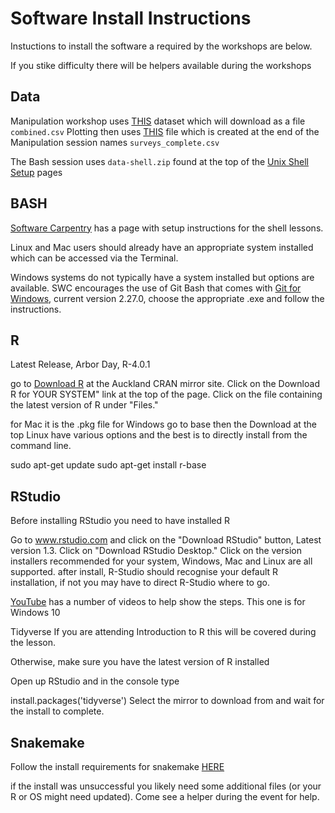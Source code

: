 # Software Install Instructions
Instuctions to install the software a required by the workshops are below.

If you stike difficulty there will be helpers available during the workshops

## Data

Manipulation workshop uses [THIS](https://ndownloader.figshare.com/files/2292169) dataset which will download as a file ```combined.csv```
Plotting then uses [THIS]() file which is created at the end of the Manipulation session names ```surveys_complete.csv```

The Bash session uses ```data-shell.zip``` found at the top of the [Unix Shell Setup](http://swcarpentry.github.io/shell-novice/setup.html) pages

## BASH  
[Software Carpentry](http://swcarpentry.github.io/shell-novice/setup.html) has a page with setup instructions for the shell lessons.

Linux and Mac users should already have an appropriate system installed which can be accessed via the Terminal.

Windows systems do not typically have a system installed but options are available. SWC encourages the use of Git Bash that comes with [Git for Windows](https://gitforwindows.org/), current version 2.27.0, choose the appropriate .exe and follow the instructions.


## R  
Latest Release, Arbor Day, R-4.0.1

go to [Download R](https://cran.stat.auckland.ac.nz/) at the Auckland CRAN mirror site.
Click on the Download R for YOUR SYSTEM" link at the top of the page.
Click on the file containing the latest version of R under "Files."

for Mac it is the .pkg file
for Windows go to base then the Download at the top
Linux have various options and the best is to directly install from the command line.

   sudo apt-get update
   sudo apt-get install r-base

## RStudio  
Before installing RStudio you need to have installed R 

Go to www.rstudio.com and click on the "Download RStudio" button, Latest version 1.3.
Click on "Download RStudio Desktop."
Click on the version installers recommended for your system, Windows, Mac and Linux are all supported.
after install, R-Studio should recognise your default R installation, if not you may have to direct R-Studio where to go.

[YouTube](https://www.youtube.com/watch?v=9-RrkJQQYqY) has a number of videos to help show the steps. This one is for Windows 10

Tidyverse
If you are attending Introduction to R this will be covered during the lesson.

Otherwise, make sure you have the latest version of R installed

Open up RStudio and in the console type

install.packages('tidyverse')
Select the mirror to download from and wait for the install to complete.

## Snakemake
Follow the install requirements for snakemake [HERE](https://snakemake.readthedocs.io/en/stable/getting_started/installation.html)

if the install was unsuccessful you likely need some additional files (or your R or OS might need updated). Come see a helper during the event for help.
